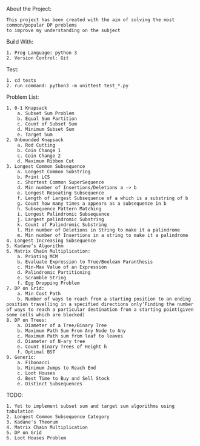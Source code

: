 About the Project:

    This project has been created with the aim of solving the most common/popular DP problems
    to improve my understanding on the subject


Build With: 

    1. Prog Language: python 3
    2. Version Control: Git

Test:

    1. cd tests
    2. run command: python3 -m unittest test_*.py

Problem List:


    1. 0-1 Knapsack
        a. Subset Sum Problem
        b. Equal Sum Partition
        c. Count of Subset Sum
        d. Minimum Subset Sum
        e. Target Sum
    2. Unbounded Knapsack
        a. Rod Cutting
        b. Coin Change 1
        c. Coin Change 2
        d. Maximum Ribbon Cut
    3. Longest Common Subsequence
        a. Longest Common Substring
        b. Print LCS
        c. Shortest Common SuperSequence
        d. Min number of Insertions/Deletions a -> b
        e. Longest Repeating Subsequence
        f. Length of Largest Subsequence of a which is a substring of b
        g. Count how many times a appears as a subsequence in b
        h. Subsequence Pattern Matching
        i. Longest Palindromic Subsequence
        j. Largest palindromic Substring
        k. Count of Palindromic Substring
        l. Min number of Deletions in String to make it a palindrome
        m. Min number of Insertions in a string to make it a palindrome
    4. Longest Increasing Subsequence
    5. Kadane’s Algorithm
    6. Matrix Chain Multiplication:
        a. Printing MCM
        b. Evaluate Expression to True/Boolean Paranthesis
        c. Min-Max Value of an Expression
        d. Palindromic Partitioning
        e. Scramble String
        f. Egg Dropping Problem
    7. DP on Grid:
        a. Min Cost Path
        b. Number of ways to reach from a starting position to an ending position travelling in a specified directions only’Finding the number of ways to reach a particular destination from a starting point(given some cells which are blocked)
    8. DP on Trees:
        a. Diameter of a Tree/Binary Tree
        b. Maximum Path Sum From Any Node to Any
        c. Maximum Path sum from leaf to leaves
        d. Diameter of N-ary tree
        e. Count Binary Trees of Height h
        f. Optimal BST
    9. Generic:
        a. Fibonacci
        b. Minimum Jumps to Reach End
        c. Loot Houses
        d. Best Time to Buy and Sell Stock
        e. Distinct Subsequences
   
TODO:

    1. Yet to implement subset sum and target sum algorithms using tabulation
    2. Longest Common Subsequence Category
    3. Kadane's Theorum
    4. Matrix Chain Multiplication
    5. DP on Grid
    6. Loot Houses Problem